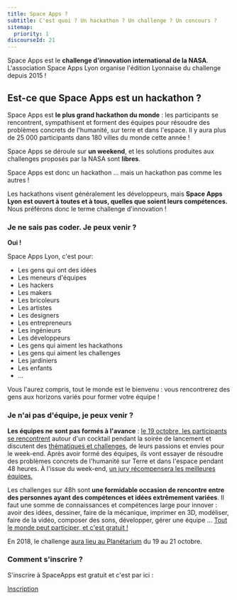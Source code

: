 ```yaml
---
title: Space Apps ?
subtitle: C'est quoi ? Un hackathon ? Un challenge ? Un concours ?
sitemap:
  priority: 1
discourseId: 21
---
```


Space Apps est le __challenge d'innovation international de la NASA__. L'association Space Apps Lyon organise l'édition Lyonnaise du challenge depuis 2015 !

## Est-ce que Space Apps est un hackathon ?

Space Apps est __le plus grand hackathon du monde__ : les participants se rencontrent, sympathisent et forment des équipes pour résoudre des problèmes concrets de l'humanité, sur terre et dans l'espace. Il y aura plus de 25 000 participants dans 180 villes du monde cette année !

Space Apps se déroule sur __un weekend__, et les solutions produites aux challenges proposés par la NASA sont __libres__.

Space Apps est donc un hackathon ... mais un hackathon pas comme les autres !

Les hackathons visent généralement les développeurs, mais __Space Apps Lyon est ouvert à toutes et à tous, quelles que soient leurs compétences.__ Nous préférons donc le terme challenge d'innovation !

### Je ne sais pas coder. Je peux venir ?

__Oui !__

Space Apps Lyon, c'est pour:

+ Les gens qui ont des idées
+ Les meneurs d'équipes
+ Les hackers
+ Les makers
+ Les bricoleurs
+ Les artistes
+ Les designers
+ Les entrepreneurs
+ Les ingénieurs
+ Les développeurs
+ Les gens qui aiment les hackathons
+ Les gens qui aiment les challenges
+ Les jardiniers
+ Les enfants
+ ...

Vous l'aurez compris, tout le monde est le bienvenu : vous rencontrerez des gens aux horizons variés pour former votre équipe !

### Je n'ai pas d'équipe, je peux venir ?

__Les équipes ne sont pas formés à l'avance__ : [le 19 octobre, les participants se rencontrent](deroulement-space-apps-lyon-2018) autour d'un cocktail pendant la soirée de lancement et discutent des [thématiques et challenges](les-challenges-de-la-nasa-space-apps-2018), de leurs passions et envies pour le week-end. Après avoir formé des équipes, ils vont essayer de résoudre des problèmes concrets de l'humanité sur Terre et dans l'espace pendant 48 heures. À l'issue du week-end, [un jury récompensera les meilleures équipes.](competition-jury-de-space-apps-lyon-2018)

Les challenges sur 48h sont __une formidable occasion de rencontre entre des personnes ayant des compétences et idées extrêmement variées__. Il faut une somme de connaissances et compétences large pour innover : avoir des idées, dessiner, faire de la mécanique, imprimer en 3D, modéliser, faire de la vidéo, composer des sons, développer, gérer une équipe ... [Tout le monde peut participer, et c'est gratuit !](qui-peut-participer-a-space-apps)

En 2018, le challenge [aura lieu au Planétarium](venir-a-space-apps-lyon-au-planetarium) du 19 au 21 octobre.

### Comment s'inscrire ?

S'inscrire à SpaceApps est gratuit et c'est par ici : 
<div class="text-center">
  <a href="https://www.eventbrite.fr/e/billets-space-apps-2018-challenge-dinnovation-la-nasa-a-besoin-de-vous-48157155348?utm-medium=discovery&amp;utm-campaign=social&amp;utm-content=attendeeshare&amp;aff=escb&amp;utm-source=cp&amp;utm-term=listing" class="btn btn-lg btn-chunky" target="_blank"><span class="fa fa-rocket"></span> Inscription</a>
</div>
